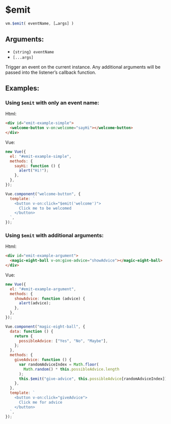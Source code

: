 # \$emit

```js
vm.$emit( eventName, […args] )
```

## Arguments:

- `{string} eventName`
- `[...args]`

Trigger an event on the current instance. Any additional arguments will be passed into the listener’s callback function.

## Examples:

### Using `$emit` with only an event name:

Html:

```html
<div id="emit-example-simple">
  <welcome-button v-on:welcome="sayHi"></welcome-button>
</div>
```

Vue:

```js
new Vue({
  el: "#emit-example-simple",
  methods: {
    sayHi: function () {
      alert("Hi!");
    },
  },
});

Vue.component("welcome-button", {
  template: `
    <button v-on:click="$emit('welcome')">
      Click me to be welcomed
    </button>
  `,
});
```

### Using `$emit` with additional arguments:

Html:

```html
<div id="emit-example-argument">
  <magic-eight-ball v-on:give-advice="showAdvice"></magic-eight-ball>
</div>
```

Vue:

```js
new Vue({
  el: "#emit-example-argument",
  methods: {
    showAdvice: function (advice) {
      alert(advice);
    },
  },
});

Vue.component("magic-eight-ball", {
  data: function () {
    return {
      possibleAdvice: ["Yes", "No", "Maybe"],
    };
  },
  methods: {
    giveAdvice: function () {
      var randomAdviceIndex = Math.floor(
        Math.random() * this.possibleAdvice.length
      );
      this.$emit("give-advice", this.possibleAdvice[randomAdviceIndex]);
    },
  },
  template: `
    <button v-on:click="giveAdvice">
      Click me for advice
    </button>
  `,
});
```
